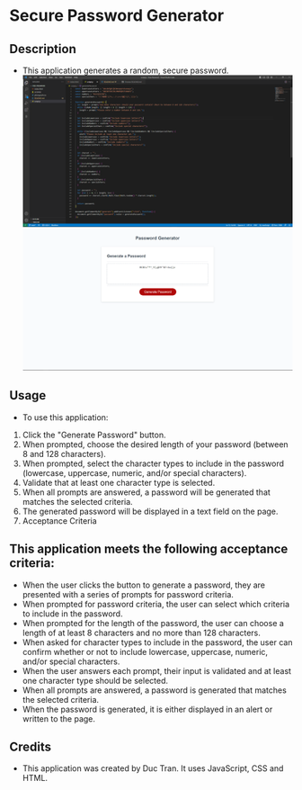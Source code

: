 # Secure Password Generator
 
 ## Description
- This application generates a random, secure password.
![alt text](./assets/javascript%20.png)
![alt text](./assets/password-website.png)

## Usage
- To use this application:

1. Click the "Generate Password" button.
2. When prompted, choose the desired length of your password (between 8 and 128 characters).
3. When prompted, select the character types to include in the password (lowercase, uppercase, numeric, and/or special characters).
4. Validate that at least one character type is selected.
5. When all prompts are answered, a password will be generated that matches the selected criteria.
6. The generated password will be displayed in a text field on the page.
7. Acceptance Criteria

## This application meets the following acceptance criteria:

- When the user clicks the button to generate a password, they are presented with a series of prompts for password criteria.
- When prompted for password criteria, the user can select which criteria to include in the password.
- When prompted for the length of the password, the user can choose a length of at least 8 characters and no more than 128 characters.
- When asked for character types to include in the password, the user can confirm whether or not to include lowercase, uppercase, numeric, and/or special characters.
- When the user answers each prompt, their input is validated and at least one character type should be selected.
- When all prompts are answered, a password is generated that matches the selected criteria.
- When the password is generated, it is either displayed in an alert or written to the page.

## Credits
- This application was created by Duc Tran. It uses JavaScript, CSS and HTML.